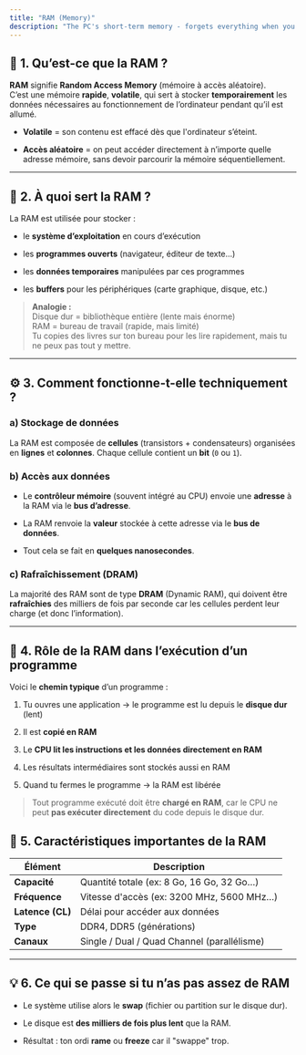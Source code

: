 ```yaml
---
title: "RAM (Memory)"
description: "The PC's short-term memory - forgets everything when you turn it off"
---
```


## 🧠 1. Qu’est-ce que la RAM ?

**RAM** signifie **Random Access Memory** (mémoire à accès aléatoire).  
C’est une mémoire **rapide**, **volatile**, qui sert à stocker **temporairement** les données nécessaires au fonctionnement de l’ordinateur pendant qu’il est allumé.

- **Volatile** = son contenu est effacé dès que l'ordinateur s’éteint.
    
- **Accès aléatoire** = on peut accéder directement à n’importe quelle adresse mémoire, sans devoir parcourir la mémoire séquentiellement.
    

---

## 🎯 2. À quoi sert la RAM ?

La RAM est utilisée pour stocker :

- le **système d’exploitation** en cours d’exécution
    
- les **programmes ouverts** (navigateur, éditeur de texte…)
    
- les **données temporaires** manipulées par ces programmes
    
- les **buffers** pour les périphériques (carte graphique, disque, etc.)
    

> **Analogie :**  
> Disque dur = bibliothèque entière (lente mais énorme)  
> RAM = bureau de travail (rapide, mais limité)  
> Tu copies des livres sur ton bureau pour les lire rapidement, mais tu ne peux pas tout y mettre.

---

## ⚙️ 3. Comment fonctionne-t-elle techniquement ?

### a) Stockage de données

La RAM est composée de **cellules** (transistors + condensateurs) organisées en **lignes** et **colonnes**. Chaque cellule contient un **bit** (`0` ou `1`).

### b) Accès aux données

- Le **contrôleur mémoire** (souvent intégré au CPU) envoie une **adresse** à la RAM via le **bus d’adresse**.
    
- La RAM renvoie la **valeur** stockée à cette adresse via le **bus de données**.
    
- Tout cela se fait en **quelques nanosecondes**.
    

### c) Rafraîchissement (DRAM)

La majorité des RAM sont de type **DRAM** (Dynamic RAM), qui doivent être **rafraîchies** des milliers de fois par seconde car les cellules perdent leur charge (et donc l’information).

---

## 🧩 4. Rôle de la RAM dans l’exécution d’un programme

Voici le **chemin typique** d’un programme :

1. Tu ouvres une application → le programme est lu depuis le **disque dur** (lent)
    
2. Il est **copié en RAM**
    
3. Le **CPU lit les instructions et les données directement en RAM**
    
4. Les résultats intermédiaires sont stockés aussi en RAM
    
5. Quand tu fermes le programme → la RAM est libérée
    

> Tout programme exécuté doit être **chargé en RAM**, car le CPU ne peut **pas exécuter directement** du code depuis le disque dur.

## 📏 5. Caractéristiques importantes de la RAM

|Élément|Description|
|---|---|
|**Capacité**|Quantité totale (ex: 8 Go, 16 Go, 32 Go…)|
|**Fréquence**|Vitesse d'accès (ex: 3200 MHz, 5600 MHz…)|
|**Latence (CL)**|Délai pour accéder aux données|
|**Type**|DDR4, DDR5 (générations)|
|**Canaux**|Single / Dual / Quad Channel (parallélisme)|

---

## 💡 6. Ce qui se passe si tu n’as pas assez de RAM

- Le système utilise alors le **swap** (fichier ou partition sur le disque dur).
    
- Le disque est **des milliers de fois plus lent** que la RAM.
    
- Résultat : ton ordi **rame** ou **freeze** car il "swappe" trop.
